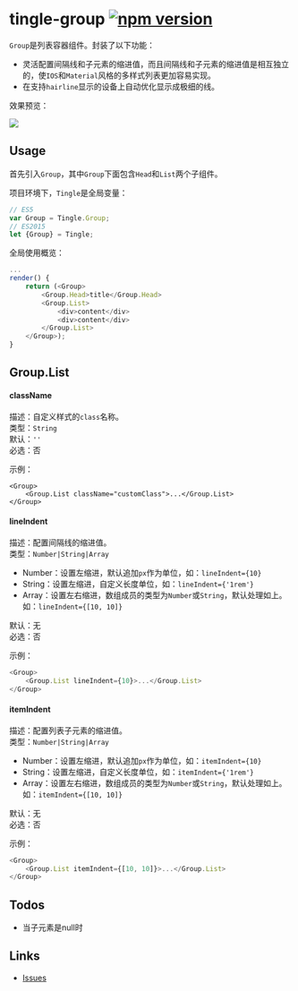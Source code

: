 # tingle-group [![npm version](https://badge.fury.io/js/tingle-group.svg)](http://badge.fury.io/js/tingle-group)



`Group`是列表容器组件。封装了以下功能：

* 灵活配置间隔线和子元素的缩进值，而且间隔线和子元素的缩进值是相互独立的，使`IOS`和`Material`风格的多样式列表更加容易实现。
* 在支持`hairline`显示的设备上自动优化显示成极细的线。

效果预览：

![](https://gw.alicdn.com/tps/TB1efEEKFXXXXXLXFXXXXXXXXXX-347-574.png)

## Usage

首先引入`Group`，其中`Group`下面包含`Head`和`List`两个子组件。

项目环境下，`Tingle`是全局变量：

```js
// ES5
var Group = Tingle.Group;
// ES2015
let {Group} = Tingle;
```

全局使用概览：

```js
...
render() {
    return (<Group>
        <Group.Head>title</Group.Head>
        <Group.List>
            <div>content</div>
            <div>content</div>
        </Group.List>
    </Group>);
}
```

## Group.List

#### className

描述：自定义样式的`class`名称。  
类型：`String`  
默认：`''`  
必选：否

示例：

```
<Group>
    <Group.List className="customClass">...</Group.List>
</Group>
```


#### lineIndent

描述：配置间隔线的缩进值。  
类型：`Number|String|Array`  

  - Number：设置左缩进，默认追加`px`作为单位，如：`lineIndent={10}`
  - String：设置左缩进，自定义长度单位，如：`lineIndent={'1rem'}`
  - Array：设置左右缩进，数组成员的类型为`Number`或`String`，默认处理如上。如：`lineIndent={[10, 10]}`

默认：无  
必选：否

示例：

```js
<Group>
    <Group.List lineIndent={10}>...</Group.List>
</Group>
```

#### itemIndent

描述：配置列表子元素的缩进值。  
类型：`Number|String|Array`  

  - Number：设置左缩进，默认追加`px`作为单位，如：`itemIndent={10}`
  - String：设置左缩进，自定义长度单位，如：`itemIndent={'1rem'}`
  - Array：设置左右缩进，数组成员的类型为`Number`或`String`，默认处理如上。如：`itemIndent={[10, 10]}`

默认：无  
必选：否

示例：

```js
<Group>
    <Group.List itemIndent={[10, 10]}>...</Group.List>
</Group>
```

## Todos

* 当子元素是null时

## Links

- [Issues](http://github.com/tinglejs/tingle-group/issues)
